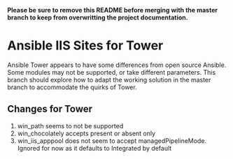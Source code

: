 **Please be sure to remove this README before merging with the master branch to keep from overwritting the project documentation.**

# Ansible IIS Sites for Tower
Ansible Tower appears to have some differences from open source Ansible. Some modules may not be supported, or take different parameters. This branch should explore how to adapt the working solution in the master branch to accommodate the quirks of Tower.

## Changes for Tower
1. win_path seems to not be supported
2. win_chocolately accepts present or absent only
3. win_iis_apppool does not seem to accept managedPipelineMode. Ignored for now as it defaults to Integrated by default